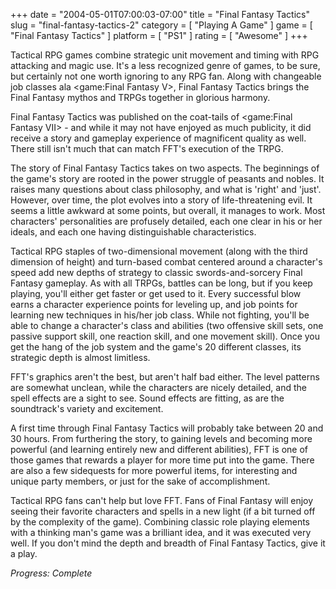 +++
date = "2004-05-01T07:00:03-07:00"
title = "Final Fantasy Tactics"
slug = "final-fantasy-tactics-2"
category = [ "Playing A Game" ]
game = [ "Final Fantasy Tactics" ]
platform = [ "PS1" ]
rating = [ "Awesome" ]
+++

Tactical RPG games combine strategic unit movement and timing with RPG attacking and magic use. It's a less recognized genre of games, to be sure, but certainly not one worth ignoring to any RPG fan. Along with changeable job classes ala <game:Final Fantasy V>, Final Fantasy Tactics brings the Final Fantasy mythos and TRPGs together in glorious harmony.

Final Fantasy Tactics was published on the coat-tails of <game:Final Fantasy VII> - and while it may not have enjoyed as much publicity, it did receive a story and gameplay experience of magnificent quality as well. There still isn't much that can match FFT's execution of the TRPG.

The story of Final Fantasy Tactics takes on two aspects. The beginnings of the game's story are rooted in the power struggle of peasants and nobles. It raises many questions about class philosophy, and what is 'right' and 'just'. However, over time, the plot evolves into a story of life-threatening evil. It seems a little awkward at some points, but overall, it manages to work. Most characters' personalities are profusely detailed, each one clear in his or her ideals, and each one having distinguishable characteristics.

Tactical RPG staples of two-dimensional movement (along with the third dimension of height) and turn-based combat centered around a character's speed add new depths of strategy to classic swords-and-sorcery Final Fantasy gameplay. As with all TRPGs, battles can be long, but if you keep playing, you'll either get faster or get used to it. Every successful blow earns a character experience points for leveling up, and job points for learning new techniques in his/her job class. While not fighting, you'll be able to change a character's class and abilities (two offensive skill sets, one passive support skill, one reaction skill, and one movement skill). Once you get the hang of the job system and the game's 20 different classes, its strategic depth is almost limitless.

FFT's graphics aren't the best, but aren't half bad either. The level patterns are somewhat unclean, while the characters are nicely detailed, and the spell effects are a sight to see. Sound effects are fitting, as are the soundtrack's variety and excitement.

A first time through Final Fantasy Tactics will probably take between 20 and 30 hours. From furthering the story, to gaining levels and becoming more powerful (and learning entirely new and different abilities), FFT is one of those games that rewards a player for more time put into the game. There are also a few sidequests for more powerful items, for interesting and unique party members, or just for the sake of accomplishment.

Tactical RPG fans can't help but love FFT. Fans of Final Fantasy will enjoy seeing their favorite characters and spells in a new light (if a bit turned off by the complexity of the game). Combining classic role playing elements with a thinking man's game was a brilliant idea, and it was executed very well. If you don't mind the depth and breadth of Final Fantasy Tactics, give it a play.

<i>Progress: Complete</i>